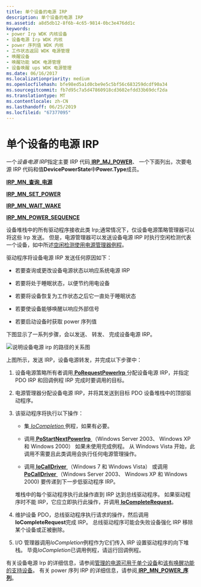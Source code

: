 ```yaml
---
title: 单个设备的电源 IRP
description: 单个设备的电源 IRP
ms.assetid: a8d5db12-8f6b-4c65-9814-0bc3e476dd1c
keywords:
- power Irp WDK 内核设备
- 设备电源 Irp WDK 内核
- power 序列值 WDK 内核
- 工作状态返回 WDK 电源管理
- 唤醒设备
- 唤醒功能 WDK 电源管理
- 设备唤醒 ups WDK 电源管理
ms.date: 06/16/2017
ms.localizationpriority: medium
ms.openlocfilehash: bfe98ed5a1d0cbe9e5c5bf56c683259dcdf90a34
ms.sourcegitcommit: fb7d95c7a5d47860918cd3602efdd33b69dcf2da
ms.translationtype: MT
ms.contentlocale: zh-CN
ms.lasthandoff: 06/25/2019
ms.locfileid: "67377095"
---
```

# <a name="power-irps-for-individual-devices"></a>单个设备的电源 IRP





一个*设备电源 IRP*指定主要 IRP 代码[ **IRP\_MJ\_POWER**](https://docs.microsoft.com/windows-hardware/drivers/kernel/irp-mj-power)、 一个下面列出，次要电源 IRP 代码和值**DevicePowerState**中**Power.Type**成员。

[**IRP\_MN\_查询\_电源**](https://docs.microsoft.com/windows-hardware/drivers/kernel/irp-mn-query-power)

[**IRP\_MN\_SET\_POWER**](https://docs.microsoft.com/windows-hardware/drivers/kernel/irp-mn-set-power)

[**IRP\_MN\_WAIT\_WAKE**](https://docs.microsoft.com/windows-hardware/drivers/kernel/irp-mn-wait-wake)

[**IRP\_MN\_POWER\_SEQUENCE**](https://docs.microsoft.com/windows-hardware/drivers/kernel/irp-mn-power-sequence)

设备堆栈中的所有驱动程序接收此类 Irp;通常情况下，仅设备电源策略管理器可以将这些 Irp 发送。 但是，电源管理器可以发送设备电源 IRP 时执行空闲检测代表一个设备，如中所述[空闲检测使用电源管理器例程](using-power-manager-routines-for-idle-detection.md)。

驱动程序将设备电源 IRP 发送任何原因如下：

-   若要查询或更改设备电源状态以响应系统电源 IRP

-   若要将处于睡眠状态，以便节约用电设备

-   若要将设备恢复为工作状态之后它一直处于睡眠状态

-   若要使设备能够唤醒以响应外部信号

-   若要启动设备时获取 power 序列值

下图显示了一系列步骤，会以发送、 转发、 完成设备电源 IRP。

![说明设备电源 irp 的路径的关系图](images/devpoirp.png)

上图所示，发送 IRP，设备电源转发，并完成以下步骤中：

1.  设备电源策略所有者调用[ **PoRequestPowerIrp** ](https://docs.microsoft.com/windows-hardware/drivers/ddi/content/wdm/nf-wdm-porequestpowerirp)分配设备电源 IRP，并指定 PDO IRP 和回调例程 IRP 完成时要调用的目标。

2.  电源管理器分配设备电源 IRP，并将其发送到目标 PDO 设备堆栈中的顶部驱动程序。

3.  该驱动程序将执行以下操作：

    -   集[ *IoCompletion* ](https://docs.microsoft.com/windows-hardware/drivers/ddi/content/wdm/nc-wdm-io_completion_routine)例程，如果有必要。

    -   调用[ **PoStartNextPowerIrp** ](https://docs.microsoft.com/windows-hardware/drivers/ddi/content/ntifs/nf-ntifs-postartnextpowerirp) （Windows Server 2003、 Windows XP 和 Windows 2000） 如果未使用完成例程。 从 Windows Vista 开始，此调用不需要且此类调用会执行任何电源管理操作。

    -   调用[ **IoCallDriver** ](https://docs.microsoft.com/windows-hardware/drivers/ddi/content/wdm/nf-wdm-iocalldriver) （Windows 7 和 Windows Vista） 或调用[ **PoCallDriver** ](https://docs.microsoft.com/windows-hardware/drivers/ddi/content/ntifs/nf-ntifs-pocalldriver) （Windows Server 2003、 Windows XP 和 Windows 2000) 要传递到下一步低驱动程序 IRP。

    堆栈中的每个驱动程序执行此操作直到 IRP 达到总线驱动程序。 如果驱动程序时不能 IRP，它应立即执行此操作，并调用[ **IoCompleteRequest**](https://docs.microsoft.com/windows-hardware/drivers/ddi/content/wdm/nf-wdm-iocompleterequest)。

4.  维护设备 PDO，总线驱动程序执行请求的操作，然后调用**IoCompleteRequest**完成 IRP。 总线驱动程序可能会失败设备强化 IRP 移除某个设备或正被删除。

5.  I/O 管理器调用*IoCompletion*例程作为它们传入 IRP 设置驱动程序的向下堆栈。 毕竟*IoCompletion*已调用例程，请运行回调例程。

有关设备电源 Irp 的详细信息，请参阅[管理的电源可用于单个设备](managing-power-for-individual-devices.md)和[该有唤醒功能的支持设备](supporting-devices-that-have-wake-up-capabilities.md)。 有关 power 序列 IRP 的详细信息，请参阅[ **IRP\_MN\_POWER\_序列**](https://docs.microsoft.com/windows-hardware/drivers/kernel/irp-mn-power-sequence)。

 

 




